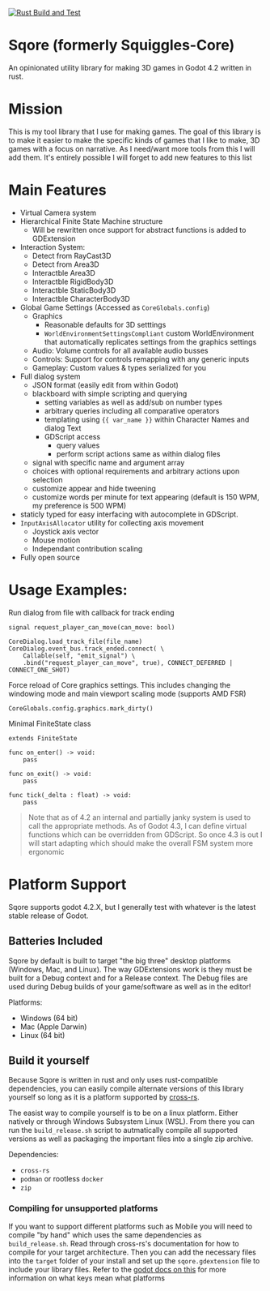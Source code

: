 [![Rust Build and Test](https://github.com/QueenOfSquiggles/Squiggles-Core/actions/workflows/rust.yml/badge.svg?branch=main)](https://github.com/QueenOfSquiggles/Squiggles-Core/actions/workflows/rust.yml)

# Sqore (formerly Squiggles-Core)
An opinionated utility library for making 3D games in Godot 4.2 written in rust.

# Mission

This is my tool library that I use for making games. The goal of this library is to make it easier to make the specific kinds of games that I like to make, 3D games with a focus on narrative. As I need/want more tools from this I will add them. It's entirely possible I will forget to add new features to this list

# Main Features
- Virtual Camera system
- Hierarchical Finite State Machine structure
    - Will be rewritten once support for abstract functions is added to GDExtension
- Interaction System:
    - Detect from RayCast3D
    - Detect from Area3D
    - Interactble Area3D
    - Interactble RigidBody3D
    - Interactble StaticBody3D
    - Interactble CharacterBody3D
- Global Game Settings (Accessed as `CoreGlobals.config`)
    - Graphics
        - Reasonable defaults for 3D setttings
        - `WorldEnvironmentSettingsCompliant` custom WorldEnvironment that automatically replicates settings from the graphics settings
    - Audio: Volume controls for all available audio busses
    - Controls: Support for controls remapping with any generic inputs
    - Gameplay: Custom values & types serialized for you
- Full dialog system
    - JSON format (easily edit from within Godot)
    - blackboard with simple scripting and querying
        - setting variables as well as add/sub on number types
        - arbitrary queries including all comparative operators
        - templating using `{{ var_name }}` within Character Names and dialog Text
        - GDScript access
            - query values
            - perform script actions same as within dialog files
    - signal with specific name and argument array
    - choices with optional requirements and arbitrary actions upon selection
    - customize appear and hide tweening
    - customize words per minute for text appearing (default is 150 WPM, my preference is 500 WPM)
- staticly typed for easy interfacing with autocomplete in GDScript.
- `InputAxisAllocator` utility for collecting axis movement
    - Joystick axis vector
    - Mouse motion
    - Independant contribution scaling
- Fully open source



# Usage Examples:

Run dialog from file with callback for track ending
```gdscript
signal request_player_can_move(can_move: bool)

CoreDialog.load_track_file(file_name)
CoreDialog.event_bus.track_ended.connect( \
    Callable(self, "emit_signal") \
    .bind("request_player_can_move", true), CONNECT_DEFERRED | CONNECT_ONE_SHOT)
```

Force reload of Core graphics settings. This includes changing the windowing mode and main viewport scaling mode (supports AMD FSR)
```
CoreGlobals.config.graphics.mark_dirty()
```

Minimal FiniteState class
```gdscript
extends FiniteState

func on_enter() -> void:
    pass

func on_exit() -> void:
	pass

func tick(_delta : float) -> void:
	pass

```
> Note that as of 4.2 an internal and partially janky system is used to call the appropriate methods. As of Godot 4.3, I can define virtual functions which can be overridden from GDScript. So once 4.3 is out I will start adapting which should make the overall FSM system more ergonomic


# Platform Support

Sqore supports godot 4.2.X, but I generally test with whatever is the latest stable release of Godot.

## Batteries Included
Sqore by default is built to target "the big three" desktop platforms (Windows, Mac, and Linux). The way GDExtensions work is they must be built for a Debug context and for a Release context. The Debug files are used during Debug builds of your game/software as well as in the editor!

Platforms:
- Windows (64 bit)
- Mac (Apple Darwin)
- Linux (64 bit)


## Build it yourself
Because Sqore is written in rust and only uses rust-compatible dependencies, you can easily compile alternate versions of this library yourself so long as it is a platform supported by [cross-rs](https://github.com/cross-rs/cross).

The easist way to compile yourself is to be on a linux platform. Either natively or through Windows Subsystem Linux (WSL). From there you can run the `build_release.sh` script to autmatically compile all supported versions as well as packaging the important files into a single zip archive.

Dependencies:
- `cross-rs`
- `podman` or rootless `docker`
- `zip`

### Compiling for unsupported platforms
If you want to support different platforms such as Mobile you will need to compile "by hand" which uses the same dependencies as `build_release.sh`. Read through cross-rs's documentation for how to compile for your target architecture.
Then you can add the necessary files into the `target` folder of your install and set up the `sqore.gdextension` file to include your library files. Refer to the [godot docs on this](https://docs.godotengine.org/en/stable/tutorials/scripting/gdextension/gdextension_cpp_example.html#using-the-gdextension-module) for more information on what keys mean what platforms
